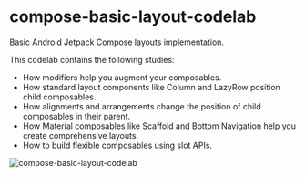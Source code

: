 # compose-basic-layout-codelab
Basic Android Jetpack Compose layouts implementation.

This codelab contains the following studies:

 - How modifiers help you augment your composables.
 - How standard layout components like Column and LazyRow position child composables.
 - How alignments and arrangements change the position of child composables in their parent.
 - How Material composables like Scaffold and Bottom Navigation help you create comprehensive layouts.
 - How to build flexible composables using slot APIs.
 
 
 ![compose-basic-layout-codelab](https://user-images.githubusercontent.com/16474711/198382710-db75f409-2af6-46fe-8969-715c3b32e33a.png)
